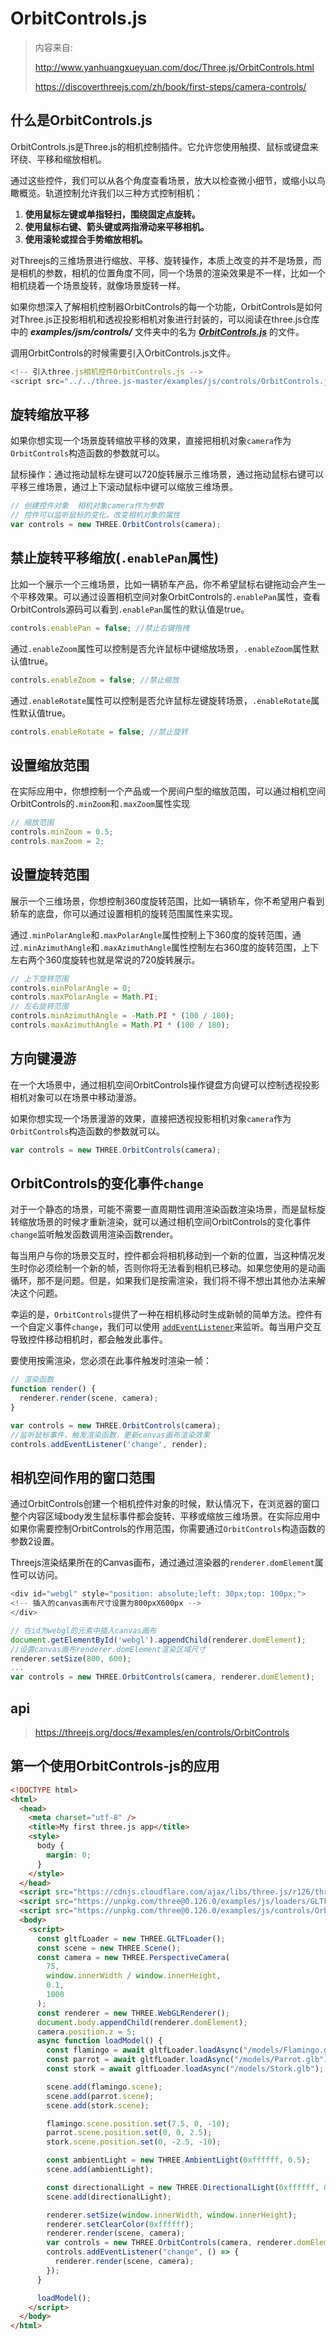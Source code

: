 # OrbitControls.js

> 内容来自: 
>
> http://www.yanhuangxueyuan.com/doc/Three.js/OrbitControls.html
>
> https://discoverthreejs.com/zh/book/first-steps/camera-controls/

## 什么是OrbitControls.js

OrbitControls.js是Three.js的相机控制插件。它允许您使用触摸、鼠标或键盘来环绕、平移和缩放相机。

通过这些控件，我们可以从各个角度查看场景，放大以检查微小细节，或缩小以鸟瞰概览。轨道控制允许我们以三种方式控制相机：

1. **使用鼠标左键或单指轻扫，围绕固定点旋转。**
2. **使用鼠标右键、箭头键或两指滑动来平移相机。**
3. **使用滚轮或捏合手势缩放相机。**

对Threejs的三维场景进行缩放、平移、旋转操作，本质上改变的并不是场景，而是相机的参数，相机的位置角度不同，同一个场景的渲染效果是不一样，比如一个相机绕着一个场景旋转，就像场景旋转一样。

如果你想深入了解相机控制器OrbitControls的每一个功能，OrbitControls是如何对Three.js正投影相机和透视投影相机对象进行封装的，可以阅读在three.js仓库中的 ***examples/jsm/controls/*** 文件夹中的名为 ***[OrbitControls.js](https://github.com/mrdoob/three.js/blob/master/examples/jsm/controls/OrbitControls.js)*** 的文件。

调用OrbitControls的时候需要引入OrbitControls.js文件。

```js
<!-- 引入three.js相机控件OrbitControls.js -->
<script src="../../three.js-master/examples/js/controls/OrbitControls.js"></script>
```

## 旋转缩放平移

如果你想实现一个场景旋转缩放平移的效果，直接把相机对象`camera`作为`OrbitControls`构造函数的参数就可以。

鼠标操作：通过拖动鼠标左键可以720旋转展示三维场景，通过拖动鼠标右键可以平移三维场景，通过上下滚动鼠标中键可以缩放三维场景。

```js
// 创建控件对象  相机对象camera作为参数   
// 控件可以监听鼠标的变化，改变相机对象的属性
var controls = new THREE.OrbitControls(camera);
```

## 禁止旋转平移缩放(`.enablePan`属性)

比如一个展示一个三维场景，比如一辆轿车产品，你不希望鼠标右键拖动会产生一个平移效果。可以通过设置相机空间对象OrbitControls的`.enablePan`属性，查看OrbitControls源码可以看到`.enablePan`属性的默认值是true。

```js
controls.enablePan = false; //禁止右键拖拽
```

通过`.enableZoom`属性可以控制是否允许鼠标中键缩放场景，`.enableZoom`属性默认值true。

```js
controls.enableZoom = false; //禁止缩放
```

通过`.enableRotate`属性可以控制是否允许鼠标左键旋转场景，`.enableRotate`属性默认值true。

```js
controls.enableRotate = false; //禁止旋转
```

## 设置缩放范围

在实际应用中，你想控制一个产品或一个房间户型的缩放范围，可以通过相机空间OrbitControls的`.minZoom`和`.maxZoom`属性实现

```js
// 缩放范围
controls.minZoom = 0.5;
controls.maxZoom = 2;
```

## 设置旋转范围

展示一个三维场景，你想控制360度旋转范围，比如一辆轿车，你不希望用户看到轿车的底盘，你可以通过设置相机的旋转范围属性来实现。

通过`.minPolarAngle`和`.maxPolarAngle`属性控制上下360度的旋转范围，通过`.minAzimuthAngle`和`.maxAzimuthAngle`属性控制左右360度的旋转范围，上下左右两个360度旋转也就是常说的720旋转展示。

```js
// 上下旋转范围
controls.minPolarAngle = 0;
controls.maxPolarAngle = Math.PI;
// 左右旋转范围
controls.minAzimuthAngle = -Math.PI * (100 / 180);
controls.maxAzimuthAngle = Math.PI * (100 / 180);
```

## 方向键漫游

在一个大场景中，通过相机空间OrbitControls操作键盘方向键可以控制透视投影相机对象可以在场景中移动漫游。

如果你想实现一个场景漫游的效果，直接把透视投影相机对象`camera`作为`OrbitControls`构造函数的参数就可以。

```js
var controls = new THREE.OrbitControls(camera);
```

## OrbitControls的变化事件`change`

对于一个静态的场景，可能不需要一直周期性调用渲染函数渲染场景，而是鼠标旋转缩放场景的时候才重新渲染，就可以通过相机空间OrbitControls的变化事件`change`监听触发函数调用渲染函数render。

每当用户与你的场景交互时，控件都会将相机移动到一个新的位置，当这种情况发生时你必须绘制一个新的帧，否则你将无法看到相机已移动。如果您使用的是动画循环，那不是问题。但是，如果我们是按需渲染，我们将不得不想出其他办法来解决这个问题。

幸运的是，`OrbitControls`提供了一种在相机移动时生成新帧的简单方法。控件有一个自定义事件`change`，我们可以使用 [`addEventListener`](https://discoverthreejs.com/zh/book/appendix/dom-api-reference/#listening-for-events)来监听。每当用户交互导致控件移动相机时，都会触发此事件。

要使用按需渲染，您必须在此事件触发时渲染一帧：

```js
// 渲染函数
function render() {
  renderer.render(scene, camera);
}

var controls = new THREE.OrbitControls(camera);
//监听鼠标事件，触发渲染函数，更新canvas画布渲染效果
controls.addEventListener('change', render);
```

## 相机空间作用的窗口范围

通过OrbitControls创建一个相机控件对象的时候，默认情况下，在浏览器的窗口整个内容区域body发生鼠标事件都会旋转、平移或缩放三维场景。在实际应用中如果你需要控制OrbitControls的作用范围，你需要通过`OrbitControls`构造函数的参数2设置。

Threejs渲染结果所在的Canvas画布，通过通过渲染器的`renderer.domElement`属性可以访问。

```js
<div id="webgl" style="position: absolute;left: 30px;top: 100px;">
<!-- 插入的canvas画布尺寸设置为800pxX600px -->
</div>
```

```js
// 在id为webgl的元素中插入canvas画布
document.getElementById('webgl').appendChild(renderer.domElement);
//设置canvas画布renderer.domElement渲染区域尺寸
renderer.setSize(800, 600);
...
var controls = new THREE.OrbitControls(camera, renderer.domElement);
```

## api

> https://threejs.org/docs/#examples/en/controls/OrbitControls

## 第一个使用OrbitControls-js的应用

```html
<!DOCTYPE html>
<html>
  <head>
    <meta charset="utf-8" />
    <title>My first three.js app</title>
    <style>
      body {
        margin: 0;
      }
    </style>
  </head>
  <script src="https://cdnjs.cloudflare.com/ajax/libs/three.js/r126/three.min.js"></script>
  <script src="https://unpkg.com/three@0.126.0/examples/js/loaders/GLTFLoader.js"></script>
  <script src="https://unpkg.com/three@0.126.0/examples/js/controls/OrbitControls.js"></script>
  <body>
    <script>
      const gltfLoader = new THREE.GLTFLoader();
      const scene = new THREE.Scene();
      const camera = new THREE.PerspectiveCamera(
        75,
        window.innerWidth / window.innerHeight,
        0.1,
        1000
      );
      const renderer = new THREE.WebGLRenderer();
      document.body.appendChild(renderer.domElement);
      camera.position.z = 5;
      async function loadModel() {
        const flamingo = await gltfLoader.loadAsync("/models/Flamingo.glb");
        const parrot = await gltfLoader.loadAsync("/models/Parrot.glb");
        const stork = await gltfLoader.loadAsync("/models/Stork.glb");

        scene.add(flamingo.scene);
        scene.add(parrot.scene);
        scene.add(stork.scene);

        flamingo.scene.position.set(7.5, 0, -10);
        parrot.scene.position.set(0, 0, 2.5);
        stork.scene.position.set(0, -2.5, -10);

        const ambientLight = new THREE.AmbientLight(0xffffff, 0.5);
        scene.add(ambientLight);

        const directionalLight = new THREE.DirectionalLight(0xffffff, 0.5);
        scene.add(directionalLight);

        renderer.setSize(window.innerWidth, window.innerHeight);
        renderer.setClearColor(0xffffff);
        renderer.render(scene, camera);
        var controls = new THREE.OrbitControls(camera, renderer.domElement);
        controls.addEventListener("change", () => {
          renderer.render(scene, camera);
        });
      }

      loadModel();
    </script>
  </body>
</html>
```

